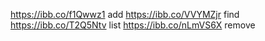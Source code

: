 https://ibb.co/f1Qwwz1 add
https://ibb.co/VVYMZjr find
https://ibb.co/T2Q5Ntv list
https://ibb.co/nLmVS6X remove
